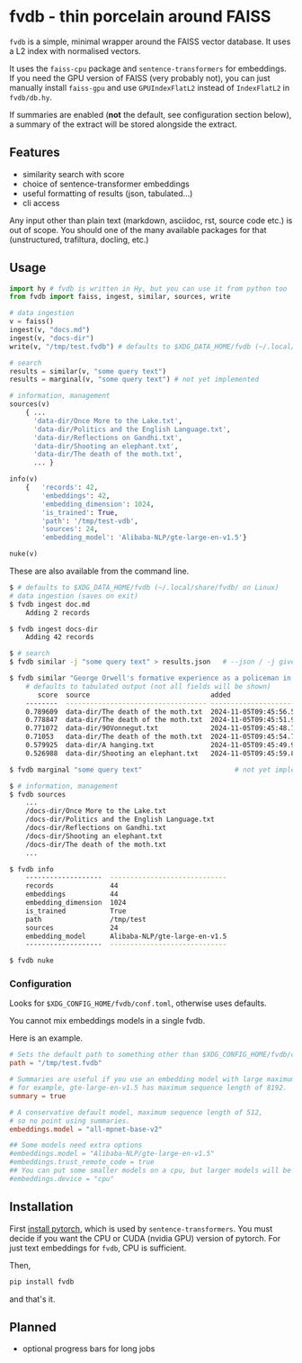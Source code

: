 # fvdb - thin porcelain around FAISS

`fvdb` is a simple, minimal wrapper around the FAISS vector database.
It uses a L2 index with normalised vectors.

It uses the `faiss-cpu` package and `sentence-transformers` for embeddings.
If you need the GPU version of FAISS (very probably not), you can just manually
install `faiss-gpu` and use `GPUIndexFlatL2` instead of `IndexFlatL2` in `fvdb/db.hy`.

If summaries are enabled (**not** the default, see configuration section
below), a summary of the extract will be stored alongside the extract.


## Features

- similarity search with score
- choice of sentence-transformer embeddings
- useful formatting of results (json, tabulated...)
- cli access

Any input other than plain text (markdown, asciidoc, rst, source code etc.) is out of scope.
You should one of the many available packages for that (unstructured, trafiltura, docling, etc.)


## Usage

```python
import hy # fvdb is written in Hy, but you can use it from python too
from fvdb import faiss, ingest, similar, sources, write

# data ingestion
v = faiss()
ingest(v, "docs.md")
ingest(v, "docs-dir")
write(v, "/tmp/test.fvdb") # defaults to $XDG_DATA_HOME/fvdb (~/.local/share/fvdb/ on Linux)

# search
results = similar(v, "some query text")
results = marginal(v, "some query text") # not yet implemented

# information, management
sources(v)
    { ...
      'data-dir/Once More to the Lake.txt',
      'data-dir/Politics and the English Language.txt',
      'data-dir/Reflections on Gandhi.txt',
      'data-dir/Shooting an elephant.txt',
      'data-dir/The death of the moth.txt',
      ... }

info(v)
    {   'records': 42,
        'embeddings': 42,
        'embedding_dimension': 1024,
        'is_trained': True,
        'path': '/tmp/test-vdb',
        'sources': 24,
        'embedding_model': 'Alibaba-NLP/gte-large-en-v1.5'}

nuke(v)
```

These are also available from the command line.
```bash
$ # defaults to $XDG_DATA_HOME/fvdb (~/.local/share/fvdb/ on Linux)
# data ingestion (saves on exit)
$ fvdb ingest doc.md
    Adding 2 records

$ fvdb ingest docs-dir
    Adding 42 records

$ # search
$ fvdb similar -j "some query text" > results.json   # --json / -j gives json output

$ fvdb similar "George Orwell's formative experience as a policeman in colonial Burma"
    # defaults to tabulated output (not all fields will be shown)
       score  source                              added                               page    length
    --------  ----------------------------------- --------------------------------  ------  --------
    0.789609  data-dir/The death of the moth.txt  2024-11-05T09:45:56.519617+00:00      15      5579
    0.778847  data-dir/The death of the moth.txt  2024-11-05T09:45:51.922005+00:00       1      7887
    0.771072  data-dir/90Vonnegut.txt             2024-11-05T09:45:48.797092+00:00       0      5382
    0.71053   data-dir/The death of the moth.txt  2024-11-05T09:45:54.711510+00:00      10      8087
    0.579925  data-dir/A hanging.txt              2024-11-05T09:45:49.916265+00:00       0      2582
    0.526988  data-dir/Shooting an elephant.txt   2024-11-05T09:45:59.860741+00:00       0      3889

$ fvdb marginal "some query text"                       # not yet implemented

$ # information, management
$ fvdb sources
    ...
    /docs-dir/Once More to the Lake.txt
    /docs-dir/Politics and the English Language.txt
    /docs-dir/Reflections on Gandhi.txt
    /docs-dir/Shooting an elephant.txt
    /docs-dir/The death of the moth.txt
    ...

$ fvdb info
    -------------------  -----------------------------
    records              44
    embeddings           44
    embedding_dimension  1024
    is_trained           True
    path                 /tmp/test
    sources              24
    embedding_model      Alibaba-NLP/gte-large-en-v1.5
    -------------------  -----------------------------

$ fvdb nuke
```

### Configuration

Looks for `$XDG_CONFIG_HOME/fvdb/conf.toml`, otherwise uses defaults.

You cannot mix embeddings models in a single fvdb.

Here is an example.

```toml
# Sets the default path to something other than $XDG_CONFIG_HOME/fvdb/conf.toml
path = "/tmp/test.fvdb"

# Summaries are useful if you use an embedding model with large maximum sequence length,
# for example, gte-large-en-v1.5 has maximum sequence length of 8192.
summary = true		

# A conservative default model, maximum sequence length of 512,
# so no point using summaries.
embeddings.model = "all-mpnet-base-v2"

## Some models need extra options
#embeddings.model = "Alibaba-NLP/gte-large-en-v1.5"
#embeddings.trust_remote_code = true
## You can put some smaller models on a cpu, but larger models will be slow
#embeddings.device = "cpu"
```


## Installation

First [install pytorch](https://pytorch.org/get-started/locally/), which is used by `sentence-transformers`.
You must decide if you want the CPU or CUDA (nvidia GPU) version of pytorch.
For just text embeddings for `fvdb`, CPU is sufficient.

Then,
```bash
pip install fvdb
```
and that's it.


## Planned

- optional progress bars for long jobs
